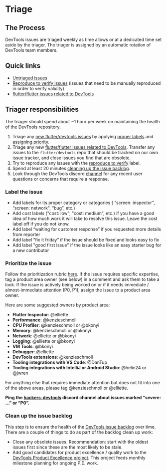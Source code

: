 <!--
Copyright 2025 The Flutter Authors
Use of this source code is governed by a BSD-style license that can be
found in the LICENSE file or at https://developers.google.com/open-source/licenses/bsd.
-->
# Triage

## The Process

DevTools issues are triaged weekly as time allows or at a dedicated time set aside by the triager.
The triager is assigned by an automatic rotation of DevTools team members. 

## Quick links
- [Untriaged issues](https://github.com/flutter/devtools/issues?q=is%3Aopen+is%3Aissue+-label%3AP0%2CP1%2CP2%2CP3)
- [Reproduce to verify issues](https://github.com/flutter/devtools/labels/reproduce%20to%20verify)
(issues that need to be manually reproduced in order to verify validity)
- [flutter/flutter issues related to DevTools](https://github.com/flutter/flutter/labels/d%3A%20devtools)

## Triager responsibilities

The triager should spend about ~1 hour per week on maintaining the health of the DevTools repository.

1. Triage any [new flutter/devtools issues](https://github.com/flutter/devtools/issues?q=is%3Aopen+is%3Aissue+-label%3AP0%2CP1%2CP2%2CP3)
by applying [proper labels](#label-the-issue) and [assigning priority](#prioritize-the-issue).
2. Triage any new [flutter/flutter issues related to DevTools](https://github.com/flutter/flutter/labels/d%3A%20devtools).
Transfer any issues to the `flutter/devtools` repo that should be tracked on our own issue tracker, and close issues you
find that are obsolete.
3. Try to reproduce any issues with the [reproduce to verify](https://github.com/flutter/devtools/labels/reproduce%20to%20verify) label.
4. Spend at least 20 minutes [cleaning up the issue backlog](#clean-up-the-issue-backlog).
5. Look through the DevTools discord [channel](https://discord.com/channels/608014603317936148/958862085297672282) for any recent user
questions or concerns that require a response.

### Label the issue

* Add labels for its proper category or categories ( “screen: inspector", “screen: network", “bug”, etc.)
* Add cost labels ("cost: low", "cost: medium", etc.) if you have a good idea of how much work it will
take to resolve this issue. Leave the cost label off if you do not know.
* Add label “waiting for customer response” if you requested more details from reporter
* Add label “fix it friday” if the issue should be fixed and looks easy to fix
* Add label "good first issue" if the issue looks like an easy starter bug for a new contributor

### Prioritize the issue

Follow the prioritization rubric [here](https://github.com/flutter/flutter/blob/master/docs/contributing/issue_hygiene/README.md#priorities).
If the issue requires specific expertise, tag a product area owner (see below) in a comment and ask them to take a look. 
If the issue is actively being worked on or if it needs immediate / almost-immediate attention (P0, P1), assign the issue
to a product area owner.

Here are some suggested owners by product area:
* **Flutter Inspector**: @elliette
* **Performance**: @kenzieschmoll
* **CPU Profiler**: @kenzieschmoll or @bkonyi
* **Memory**: @kenzieschmoll or @bkonyi
* **Network**: @elliette or @bkonyi
* **Logging**: @elliette or @bkonyi
* **VM Tools**: @bkonyi
* **Debugger**: @elliette
* **DevTools extensions**: @kenzieschmoll
* **Tooling integrations with VS Code**: @DanTup
* **Tooling integrations with IntelliJ or Android Studio**: @helin24 or @jwren

For anything else that requires immediate attention but does not fit into one of
the above areas, please tag @kenzieschmoll or @elliette.

**Ping the [hackers-devtools](https://discord.com/channels/608014603317936148/1106667330093723668) discord channel
about issues marked “severe: …” or “P0”.**

### Clean up the issue backlog

This step is to ensure the health of the [DevTools issue backlog](https://github.com/flutter/devtools/issues) over time.
There are a couple of things to do as part of the backlog clean up work:
- Close any obsolete issues. Recommendation: start with the oldest issues first since these are the most likely to be stale.
- Add good candidates for product excellence / quality work to the 
[DevTools Product Excellence project](https://github.com/orgs/flutter/projects/157). This project feeds monthly milestone
planning for ongoing P.E. work.
